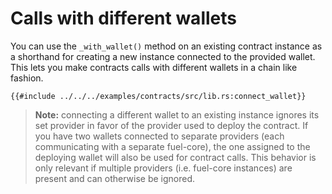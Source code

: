# Calls with different wallets

You can use the `_with_wallet()` method on an existing contract instance as a shorthand for creating a new instance connected to the provided wallet. This lets you make contracts calls with different wallets in a chain like fashion.

```rust,ignore
{{#include ../../../examples/contracts/src/lib.rs:connect_wallet}}
```

> **Note:** connecting a different wallet to an existing instance ignores its set provider in favor of the provider used to deploy the contract. If you have two wallets connected to separate providers (each communicating with a separate fuel-core), the one assigned to the deploying wallet will also be used for contract calls. This behavior is only relevant if multiple providers (i.e. fuel-core instances) are present and can otherwise be ignored.
